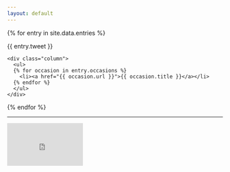 ```yaml
---
layout: default
---
```


{% for entry in site.data.entries %}
  <div class="row">
    <div class="column">
      <span class="anchor" data-anchor-id="{{ entry.slug }}"/>
    </div>
  </div>
  <div class="row">  
    <div class="column">
      {{ entry.tweet }}
    </div>

    <div class="column">
      <ul>
      {% for occasion in entry.occasions %}
        <li><a href="{{ occasion.url }}">{{ occasion.title }}</a></li>
      {% endfor %}
      </ul>
    </div>
  </div>
{% endfor %}

<hr />

<div class="container youtube">
  <div class="row">
    <div class="column">
      <iframe width="177" height="100" src="https://www.youtube-nocookie.com/embed/XjDK-N1A-wI?start=247" frameborder="0" allowfullscreen></iframe>
    </div>
  </div>
</div>
